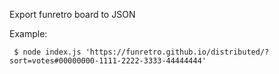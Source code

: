 Export funretro board to JSON

Example: 
```
 $ node index.js 'https://funretro.github.io/distributed/?sort=votes#00000000-1111-2222-3333-44444444'
```
